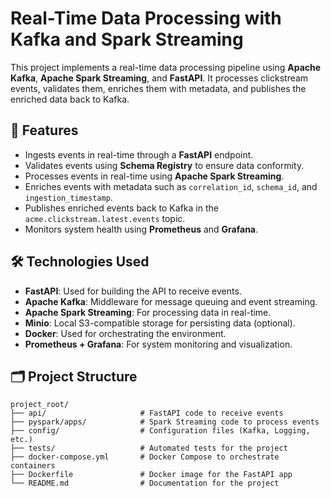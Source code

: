 # Real-Time Data Processing with Kafka and Spark Streaming

This project implements a real-time data processing pipeline using **Apache Kafka**, **Apache Spark Streaming**, and **FastAPI**. It processes clickstream events, validates them, enriches them with metadata, and publishes the enriched data back to Kafka.

## 🚀 Features

- Ingests events in real-time through a **FastAPI** endpoint.
- Validates events using **Schema Registry** to ensure data conformity.
- Processes events in real-time using **Apache Spark Streaming**.
- Enriches events with metadata such as `correlation_id`, `schema_id`, and `ingestion_timestamp`.
- Publishes enriched events back to Kafka in the `acme.clickstream.latest.events` topic.
- Monitors system health using **Prometheus** and **Grafana**.

## 🛠️ Technologies Used

- **FastAPI**: Used for building the API to receive events.
- **Apache Kafka**: Middleware for message queuing and event streaming.
- **Apache Spark Streaming**: For processing data in real-time.
- **Minio**: Local S3-compatible storage for persisting data (optional).
- **Docker**: Used for orchestrating the environment.
- **Prometheus + Grafana**: For system monitoring and visualization.

## 🗂️ Project Structure

```plaintext
project_root/
├── api/                     # FastAPI code to receive events
├── pyspark/apps/            # Spark Streaming code to process events
├── config/                  # Configuration files (Kafka, Logging, etc.)
├── tests/                   # Automated tests for the project
├── docker-compose.yml       # Docker Compose to orchestrate containers
├── Dockerfile               # Docker image for the FastAPI app
└── README.md                # Documentation for the project
  
